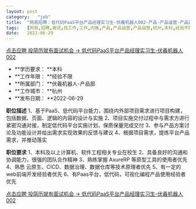```yaml
---
layout:	post
category:	"job"
title:	"网易招聘：低代码PaaS平台产品经理实习生-伏羲机器人002-产品-产品运营-产品运营-杭州本科经验不限"
tags:	[网易,招聘,面试,找工作,工作,内推,产品,产品运营,产品运营,杭州,本科,经验不限]
date:	2022-06-29
---
```


[点击应聘 投简历就有面试机会 -> 低代码PaaS平台产品经理实习生-伏羲机器人002](http://mobile.bole.netease.com/bole/boleDetail?id=39836&employeeId=346f03c3cda5f04c&key=all)



- **学历要求： **本科
- **工作年限： **经验不限
- **所属部门： **伏羲机器人-产品部
- **工作城市： **杭州
- **发布日期： **2022-06-29



**职位描述**
1、基于PaaS、低代码平台能力，围绕内外部项目需求进行项目构建，包括数据、页面、逻辑的内容的设计与实施
2、项目实施交付过程中与需求方进行紧密沟通对接，制定低代码平台实施计划，保质保量完成交付
3、参与产品方案讨论及功能设计并给出需求实现效果的反馈与建议
4、根据项目需求，提炼平台产品需求，并推动落实



**职位要求**
1、本科及以上计算机、软件工程相关专业在校生
2、具备良好的沟通和协调能力，很强的团队合作精神
3、熟练掌握 AxureRP 等原型工具的使用者优先
4、熟悉 云原生、CICD、数据治理、数据仓库等技术原理者优先
5、有一定的web前端开发经验者优先
6、有Paas平台，低代码，可视化编程产品使用经验者优先



[点击应聘 投简历就有面试机会 -> 低代码PaaS平台产品经理实习生-伏羲机器人002](http://mobile.bole.netease.com/bole/boleDetail?id=39836&employeeId=346f03c3cda5f04c&key=all)